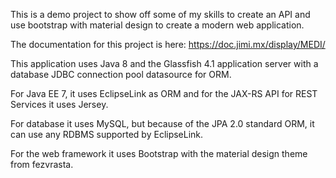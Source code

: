 This is a demo project to show off some of my skills to create an API and use bootstrap with material design to create a modern web application.

The documentation for this project is here: https://doc.jimi.mx/display/MEDI/

This application uses Java 8 and the Glassfish 4.1 application server with a database JDBC connection pool datasource for ORM.

For Java EE 7, it uses EclipseLink as ORM and for the JAX-RS API for REST Services it uses Jersey.

For database it uses MySQL, but because of the JPA 2.0 standard ORM, it can use any RDBMS supported by EclipseLink.

For the web framework it uses Bootstrap with the material design theme from fezvrasta.